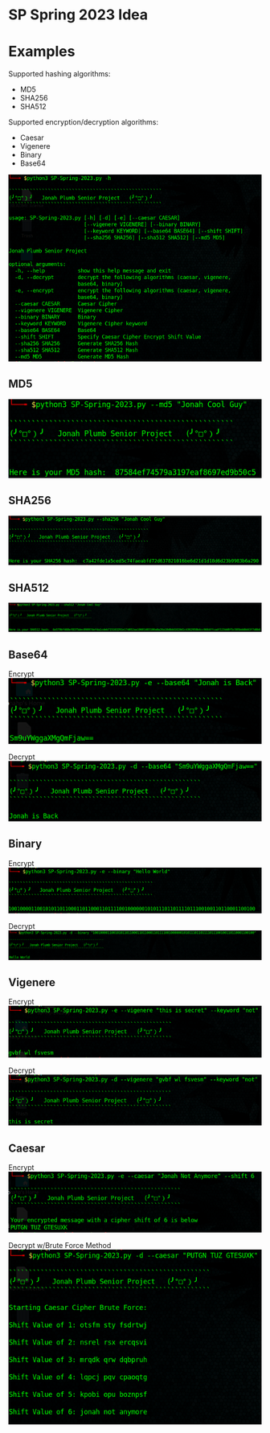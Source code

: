 # SP Spring 2023 Idea

# Examples
Supported hashing algorithms: 
- MD5
- SHA256
- SHA512 <br>

Supported encryption/decryption algorithms:
- Caesar
- Vigenere
- Binary
- Base64<br>

![tac-h](./images/tac-h.PNG)
</br>

## MD5 
![md5](./images/md5.PNG)
</br>

## SHA256
![SHA256](./images/sha256.PNG)
</br>

## SHA512 
![SHA512](./images/sha512.PNG)
</br>

## Base64
Encrypt <br>
![base64e](./images/base64-encrypt.PNG)
</br>

Decrypt <br>
![base64d](./images/base64-decrypt.PNG)
</br>

## Binary
Encrypt <br>
![bine](./images/binary-encrypt.PNG)
</br>

Decrypt <br>
![bind](./images/binary-decrypt.PNG)
</br>

## Vigenere
Encrypt <br>
![vege](./images/vigenere-encrypt.PNG)
</br>

Decrypt <br>
![vegd](./images/vigenere-decrypt.PNG)
</br>

## Caesar
Encrypt <br>
![caesar](./images/caesar-encrypt.PNG)
</br>

Decrypt w/Brute Force Method <br>
![brute](./images/caesar-brute.PNG)
</br>





